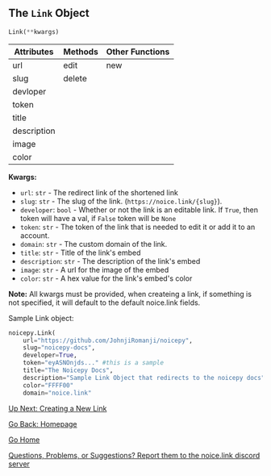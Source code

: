 ## The `Link` Object

```py
Link(**kwargs)
```

| Attributes | Methods | Other Functions |
|------------|---------|-----------------|
| url        | edit    | new             |
| slug       | delete  |                 |
| devloper   |         |                 |
| token      |         |                 |
| title      |         |                 |
| description|         |                 |
| image      |         |                 |
| color      |         |                 |


**Kwargs:**
* `url`: `str` - The redirect link of the shortened link
* `slug`: `str` - The slug of the link. (`https://noice.link/{slug}`). 
* `developer`: `bool` - Whether or not the link is an editable link. If `True`, then token will have a val, if `False` token will be `None`
* `token`: `str` - The token of the link that is needed to edit it or add it to an account. 
* `domain`: `str` - The custom domain of the link. 
* `title`: `str` - Title of the link's embed
* `description`: `str` - The description of the link's embed
* `image`: `str` - A url for the image of the embed
* `color`: `str` - A hex value for the link's embed's color

**Note:** All kwargs must be provided, when createing a link, if something is not specified, it will default to the default noice.link fields. 

Sample Link object: 
```py
noicepy.Link(
    url="https://github.com/JohnjiRomanji/noicepy", 
    slug="noicepy-docs", 
    developer=True, 
    token="eyASNOnjds..." #this is a sample
    title="The Noicepy Docs", 
    description="Sample Link Object that redirects to the noicepy docs",
    color="FFFF00"
    domain="noice.link"
```

[Up Next: Creating a New Link](https://johnjiromanji.github.io/noicepy/create)

[Go Back: Homepage](https://johnjiromanji.github.io/noicepy)

[Go Home](https://johnjiromanji.github.io/noicepy)

[Questions, Problems, or Suggestions? Report them to the noice.link discord server](https://discord.com/invite/879kJMUgGP)
